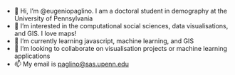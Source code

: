 - 👋 Hi, I’m @eugeniopaglino. I am a doctoral student in demography at the University of Pennsylvania
- 👀 I’m interested in the computational social sciences, data visualisations, and GIS. I love maps!
- 🌱 I’m currently learning javascript, machine learning, and GIS
- 💞️ I’m looking to collaborate on visualisation projects or machine learning applications
- 📫 My email is paglino@sas.upenn.edu

<!---
eugeniopaglino/eugeniopaglino is a ✨ special ✨ repository because its `README.md` (this file) appears on your GitHub profile.
You can click the Preview link to take a look at your changes.
--->
